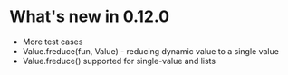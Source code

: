 # What's new in 0.12.0

* More test cases
* Value.freduce(fun, Value) - reducing dynamic value to a single value
* Value.freduce() supported for single-value and lists
